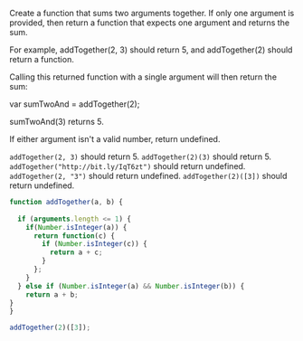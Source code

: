 Create a function that sums two arguments together. If only one argument is provided, then return a function that expects one argument and returns the sum.

For example, addTogether(2, 3) should return 5, and addTogether(2) should return a function.

Calling this returned function with a single argument will then return the sum:

var sumTwoAnd = addTogether(2);

sumTwoAnd(3) returns 5.

If either argument isn't a valid number, return undefined.

`addTogether(2, 3)` should return 5.
`addTogether(2)(3)` should return 5.
`addTogether("http://bit.ly/IqT6zt")` should return undefined.
`addTogether(2, "3")` should return undefined.
`addTogether(2)([3])` should return undefined.

```js
function addTogether(a, b) {
 
  if (arguments.length <= 1) {
    if(Number.isInteger(a)) {
      return function(c) {
        if (Number.isInteger(c)) {
          return a + c;
        }
      };
    } 
  } else if (Number.isInteger(a) && Number.isInteger(b)) {
    return a + b;
} 
}

addTogether(2)([3]);
```